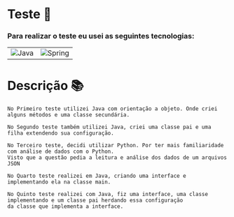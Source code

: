 # Teste 📄

### Para realizar o teste eu usei as seguintes tecnologias:



|| | 
|-|-|
|![Java](https://img.shields.io/badge/java-%23ED8B00.svg?style=for-the-badge&logo=openjdk&logoColor=white)  |![Spring](https://img.shields.io/badge/python-%236DB33F.svg?style=for-the-badge&logo=spring&logoColor=white) |

# Descrição  📚

```
No Primeiro teste utilizei Java com orientação a objeto. Onde criei alguns métodos e uma classe secundária.

No Segundo teste também utilizei Java, criei uma classe pai e uma filha extendendo sua configuração.

No Terceiro teste, decidi utilizar Python. Por ter mais familiaridade com análise de dados com o Python. 
Visto que a questão pedia a leitura e análise dos dados de um arquivos JSON

No Quarto teste realizei em Java, criando uma interface e implementando ela na classe main.

No Quinto teste realizei com Java, fiz uma interface, uma classe implementando e um classe pai herdando essa configuração 
da classe que implementa a interface.

```
